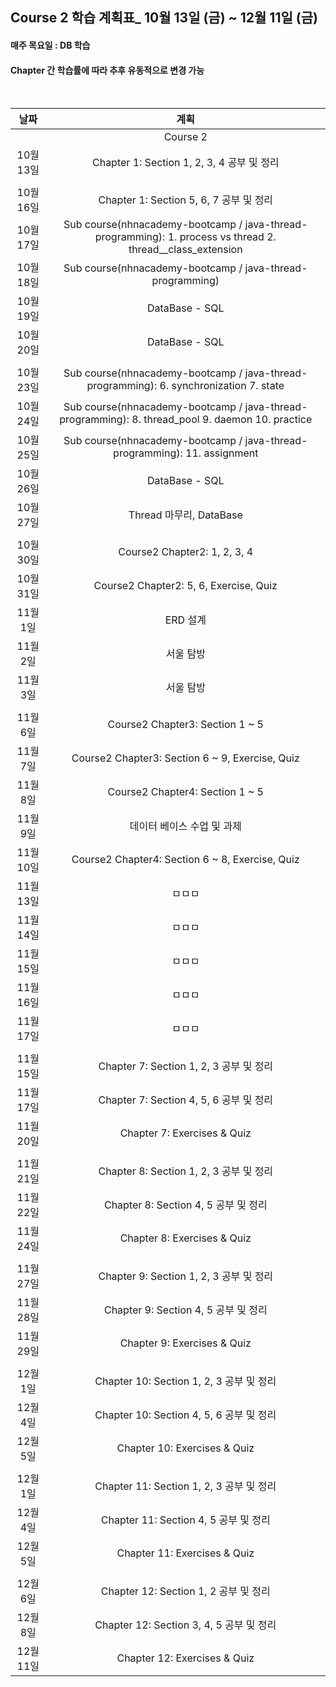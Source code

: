 ## Course 2 학습 계획표_ 10월 13일 (금) ~ 12월 11일 (금)

#### 매주 목요일 : DB 학습

#### Chapter 간 학습률에 따라 추후 유동적으로 변경 가능

<br/>

|   날짜    |                                                     계획                                                     |
|:-------:|:----------------------------------------------------------------------------------------------------------:|
|         |                                                  Course 2                                                  |
| 10월 13일 |                                   Chapter 1: Section 1, 2, 3, 4 공부 및 정리                                    |
|         |                                                                                                            |
| 10월 16일 |                                     Chapter 1: Section 5, 6, 7 공부 및 정리                                     |
| 10월 17일 | Sub course(nhnacademy-bootcamp / java-thread-programming): 1. process vs thread 2. thread__class_extension |
| 10월 18일 |                         Sub course(nhnacademy-bootcamp / java-thread-programming)                          |
| 10월 19일 |                                               DataBase - SQL                                               |
| 10월 20일 |                                               DataBase - SQL                                               |
|         |                                                                                                            |
| 10월 23일 |           Sub course(nhnacademy-bootcamp / java-thread-programming): 6. synchronization 7. state           |
| 10월 24일 |      Sub course(nhnacademy-bootcamp / java-thread-programming): 8. thread_pool 9. daemon 10. practice      |
| 10월 25일 |                 Sub course(nhnacademy-bootcamp / java-thread-programming): 11. assignment                  |
| 10월 26일 |                                               DataBase - SQL                                               |
| 10월 27일 |                                               Thread 마무리, DataBase                                               |
|         |                                                                                                            |
| 10월 30일 |                                                     Course2 Chapter2: 1, 2, 3, 4                           |
| 10월 31일 |                                   Course2 Chapter2: 5, 6, Exercise, Quiz                                    |
| 11월 1일  |                                   ERD 설계                                    |
| 11월 2일  |                                        서울 탐방                                         |
| 11월 3일  |                                        서울 탐방                                         |
|         |                                                                                                            |
| 11월 6일  |                                   Course2 Chapter3: Section 1 ~ 5                                    |
| 11월 7일  |                                   Course2 Chapter3: Section 6 ~ 9, Exercise, Quiz                                    |
| 11월 8일  |                                        Course2 Chapter4: Section 1 ~ 5                                         |
| 11월 9일 |                      데이터 베이스 수업 및 과제                                                                                      |
| 11월 10일 |                                     Course2 Chapter4: Section 6 ~ 8, Exercise, Quiz                                     |
| 11월 13일 |                                     ㅁㅁㅁ                                     |
| 11월 14일 |                                        ㅁㅁㅁ                                         |
| 11월 15일 |                                     ㅁㅁㅁ                                     |
| 11월 16일 |                                     ㅁㅁㅁ                                     |
| 11월 17일 |                                        ㅁㅁㅁ                                         |
|         |                                                                                                            |
| 11월 15일 |                                     Chapter 7: Section 1, 2, 3 공부 및 정리                                     |
| 11월 17일 |                                     Chapter 7: Section 4, 5, 6 공부 및 정리                                     |
| 11월 20일 |                                        Chapter 7: Exercises & Quiz                                         |
|         |                                                                                                            |
| 11월 21일 |                                     Chapter 8: Section 1, 2, 3 공부 및 정리                                     |
| 11월 22일 |                                      Chapter 8: Section 4, 5 공부 및 정리                                       |
| 11월 24일 |                                        Chapter 8: Exercises & Quiz                                         |
|         |                                                                                                            |
| 11월 27일 |                                     Chapter 9: Section 1, 2, 3 공부 및 정리                                     |
| 11월 28일 |                                      Chapter 9: Section 4, 5 공부 및 정리                                       |
| 11월 29일 |                                        Chapter 9: Exercises & Quiz                                         |
|         |                                                                                                            |
| 12월 1일  |                                    Chapter 10: Section 1, 2, 3 공부 및 정리                                     |
| 12월 4일  |                                    Chapter 10: Section 4, 5, 6 공부 및 정리                                     |
| 12월 5일  |                                        Chapter 10: Exercises & Quiz                                        |
|         |                                                                                                            |
| 12월 1일  |                                    Chapter 11: Section 1, 2, 3 공부 및 정리                                     |
| 12월 4일  |                                      Chapter 11: Section 4, 5 공부 및 정리                                      |
| 12월 5일  |                                        Chapter 11: Exercises & Quiz                                        |
|         |                                                                                                            |
| 12월 6일  |                                      Chapter 12: Section 1, 2 공부 및 정리                                      |
| 12월 8일  |                                    Chapter 12: Section 3, 4, 5 공부 및 정리                                     |
| 12월 11일 |                                        Chapter 12: Exercises & Quiz                                        |
